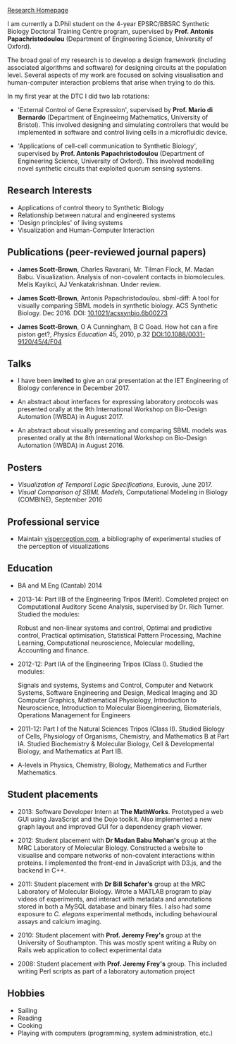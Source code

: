 
[Research Homepage](http://sysos.eng.ox.ac.uk/tebio/)


I am currently a D.Phil student on the 4-year EPSRC/BBSRC Synthetic Biology Doctoral Training Centre program, supervised by **Prof. Antonis Papachristodoulou** (Department of Engineering Science, University of Oxford).

The broad goal of my research is to develop a design framework (including associated algorithms and software) for designing circuits at the population level. Several aspects of my work are focused on solving visualisation and human-computer interaction problems that arise when trying to do this.


In my first year at the DTC I did two lab rotations:

* 'External Control of Gene Expression', supervised by **Prof. Mario di Bernardo** (Department of Engineeirng Mathematics, University of Bristol). This involved designing and simulating controllers that would be implemented in software and control living cells in a microfluidic device.

* 'Applications of cell-cell communication to Synthetic Biology', supervised by **Prof. Antonis Papachristodoulou** (Department of Engineering Science, University of Oxford). This involved modelling novel synthetic circuits that exploited quorum sensing systems.

## Research Interests

* Applications of control theory to Synthetic Biology
* Relationship between natural and engineered systems
* 'Design principles' of living systems
* Visualization and Human-Computer Interaction

## Publications (peer-reviewed journal papers)
*  **James Scott-Brown**, Charles Ravarani, Mr. Tilman Flock, M. Madan Babu. Visualization. Analysis of non-covalent contacts in biomolecules. Melis Kayikci, AJ Venkatakrishnan. Under review.

* **James Scott-Brown**, Antonis Papachristodoulou. sbml-diff: A tool for visually comparing SBML models in synthetic biology.  ACS Synthetic Biology. Dec 2016. DOI: [10.1021/acssynbio.6b00273](http://dx.doi.org/10.1021/acssynbio.6b00273)

* **James Scott-Brown**, O A Cunningham, B C Goad. How hot can a fire piston get?, *Physics Education* 45, 2010, p.32 [DOI:10.1088/0031-9120/45/4/F04](http://dx.doi.org/10.1088/0031-9120/45/4/F04)

## Talks
* I have been **invited** to give an oral presentation at the IET Engineering of Biology conference in December 2017.

* An abstract about interfaces for expressing laboratory protocols was presented orally at the 9th International Workshop on Bio-Design Automation (IWBDA) in August 2017.

* An abstract about visually presenting and comparing SBML models was presented orally at the 8th International Workshop on Bio-Design Automation (IWBDA) in August 2016. 

## Posters

* *Visualization of Temporal Logic Specifications*, Eurovis, June 2017.
* *Visual Comparison of SBML Models*, Computational Modeling in Biology (COMBINE), September 2016 

## Professional service
* Maintain [visperception.com](http://visperception.com), a bibliography of experimental studies of the perception of visualizations

## Education

* BA and M.Eng (Cantab) 2014
* 2013-14: Part IIB of the Engineering Tripos (Merit). Completed project on
Computational Auditory Scene Analysis, supervised by Dr. Rich Turner. Studied the modules: 

    Robust and non-linear systems and control, Optimal and predictive control, Practical optimisation, Statistical Pattern Processing, Machine Learning, Computational neuroscience, Molecular modelling, Accounting and finance.


* 2012-12: Part IIA of the Engineering Tripos (Class I). Studied the modules:

    Signals and systems, Systems and Control, Computer and Network Systems, Software Engineering and Design, Medical Imaging and 3D Computer Graphics,  Mathematical Physiology, Introduction to Neuroscience, Introduction to Molecular Bioengineering, Biomaterials, Operations Management for Engineers


* 2011-12: Part I of the Natural Sciences Tripos (Class II). Studied Biology of Cells, Physiology of Organisms, Chemistry, and Mathematics B at Part IA. Studied Biochemistry & Molecular Biology, Cell & Developmental Biology, and Mathematics at Part IB.

* A-levels in Physics, Chemistry, Biology, Mathematics and Further Mathematics.


## Student placements

* 2013: Software Developer Intern at **The MathWorks**. Prototyped a web GUI using JavaScript and the Dojo toolkit. Also implemented a new graph layout and improved GUI for a dependency graph viewer.

* 2012: Student placement with **Dr Madan Babu Mohan's** group at the MRC Laboratory of Molecular Biology. Constructed a website to visualise and compare networks of non-covalent interactions within proteins. I implemented the front-end in JavaScript with D3.js, and the backend in C++.

* 2011: Student placement with **Dr Bill Schafer's** group at the MRC Laboratory of Molecular Biology. Wrote a MATLAB program to play videos of experiments, and interact with metadata and annotations stored in both a MySQL database and binary files. I also had some exposure to *C. elegans* experimental methods, including behavioural assays and calcium imaging.

* 2010: Student placement with **Prof. Jeremy Frey's** group at the University of Southampton. This was mostly spent writing a Ruby on Rails web application to collect experimental data

* 2008: Student placement with **Prof. Jeremy Frey's** group. This included writing Perl scripts as part of a laboratory automation project


## Hobbies

* Sailing
* Reading
* Cooking
* Playing with computers (programming, system administration, etc.)

